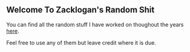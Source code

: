 ## Welcome To Zacklogan's Random Shit

You can find all the random stuff I have worked on thoughout the years [here](https://github.com/ZacklogansRandomShit).

Feel free to use any of them but leave credit where it is due.

